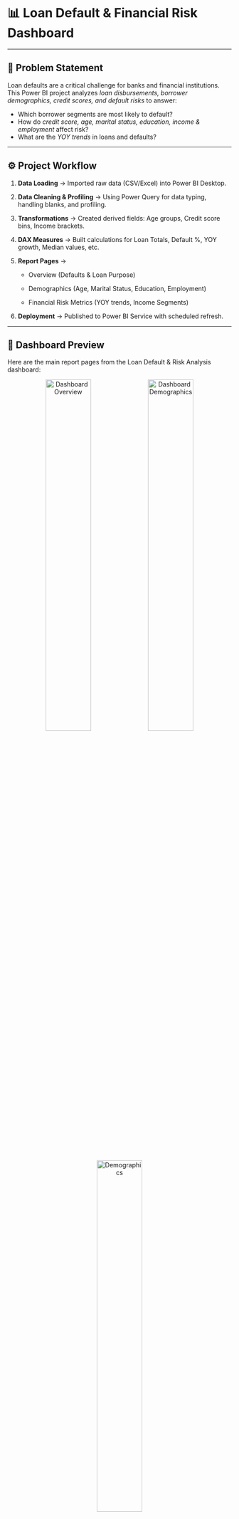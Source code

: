 # 📊 Loan Default & Financial Risk Dashboard

---

## 📌 Problem Statement
Loan defaults are a critical challenge for banks and financial institutions. This Power BI project analyzes *loan disbursements, borrower demographics, credit scores, and default risks* to answer:
- Which borrower segments are most likely to default?
- How do *credit score, age, marital status, education, income & employment* affect risk?
- What are the *YOY trends* in loans and defaults?

---

## ⚙️ Project Workflow

1. **Data Loading** → Imported raw data (CSV/Excel) into Power BI Desktop.

2. **Data Cleaning & Profiling** → Using Power Query for data typing, handling blanks, and profiling.

3. **Transformations** → Created derived fields: Age groups, Credit score bins, Income brackets.

4. **DAX Measures** → Built calculations for Loan Totals, Default %, YOY growth, Median values, etc.

5. **Report Pages** →

    - Overview (Defaults & Loan Purpose)

    - Demographics (Age, Marital Status, Education, Employment)

    - Financial Risk Metrics (YOY trends, Income Segments)

6. **Deployment** → Published to Power BI Service with scheduled refresh.

---

## 📸 Dashboard Preview
Here are the main report pages from the Loan Default & Risk Analysis dashboard:

<p align="center">
  <img src="images/dashboard_overview.png" alt="Dashboard Overview" width="45%"/>
  <img src="images/dashboard_demographics.png" alt="Dashboard Demographics" width="45%"/>
   <img src="images/demographics.png" alt=" Demographics" width="45%"/>
</p>

---
## 📊 Insights & Observations
**1. Loan Default & Overview**

- Loan Purpose Risk → Home and Business loans are the largest segments but also riskier; they need closer monitoring.

- Employment Type Risk → Unemployed applicants show the highest default rate (3.39%), followed by part-time & self-employed.

- Reliable Segments → Full-time employees are safest with the lowest default rate (2.36%).

- Age Factor → Adults borrow the most; Teens borrow the least. Seniors and middle-aged have similar loan behaviors.

- Time Trend → Default rates peaked in 2015–16 (~11.7%), then dropped in 2017—macro conditions likely influenced this.

**2. Applicant Demographics & Financial Profile**

- Credit Score → Higher credit scores = lower loan amounts but safer lending. Most loans go to Medium & High score applicants.

- Education Level → Bachelor’s degree holders take the most loans; PhD holders take the least.

- Marital Status → No major difference in loan amounts—does not strongly affect lending strategy.

- Dependents → Having dependents does not significantly change loan risk or loan size.

**3. Financial Risk Metrics**

- YOY Loan Trends →

   * 2015 & 2018 showed strong growth.

   * 2014 & 2017 saw loan shrinkage, possibly due to policies/economic factors.

- Default Volatility → Defaults spiked in 2015, dropped in 2017, rose again in 2018 → banks must prepare for cyclical risks.

- High Income Segments → Majority of loans come from high-income borrowers (safer group). Strategy should keep focusing on them.
